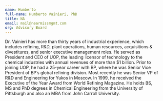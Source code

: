 ```yaml
---
name: Humberto
full-name: Humberto Vainieri, PhD
title: NA
email: mail@nearmissmgmt.com
org: Advisory Board
---
```

  
Dr. Vainieri has more than thirty years of industrial experience, which includes refining, R&D, plant operations, human resources, acquisitions & divestitures, and senior executive management roles. He served as President and CEO of UOP, the leading licensor of technology to the chemical industries with annual revenues of more than $1 billion. Prior to joining UOP, he had a 25-year career with BP, where he was Senior Vice President of BP’s global refining division. Most recently he was Senior VP of R&D and Engineering for Yukos in Moscow. In 1999, he received the Executive of the Year Award from World Refining Magazine. He holds BS, MS and PhD degrees in Chemical Engineering from the University of Pittsburgh and also an MBA from John Carroll University. 
